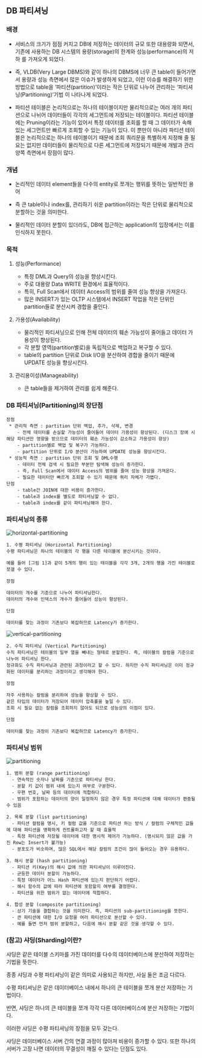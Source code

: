 ## DB 파티셔닝

### 배경

* 서비스의 크기가 점점 커지고 DB에 저장하는 데이터의 규모 또한 대용량화 되면서, 기존에 사용하는 DB 시스템의 용량(storage)의 한계와 성능(performance)의 저하 를 가져오게 되었다.

* 즉, VLDB(Very Large DBMS)와 같이 하나의 DBMS에 너무 큰 table이 들어가면서 용량과 성능 측면에서 많은 이슈가 발생하게 되었고, 이런 이슈를 해결하기 위한 방법으로 table을 ‘파티션(partition)’이라는 작은 단위로 나누어 관리하는 ‘파티셔닝(Partitioning)’기법 이 나타나게 되었다.

* 파티션 테이블은 논리적으로는 하나의 테이블이지만 물리적으로는 여러 개의 파티션으로 나뉘어 데이터들이 각각의 세그먼트에 저장되는 테이블이다. 파티션 테이블에는 Pruning이라는 기능이 있어서 특정 데이터를 조회를 할 때 그 데이터가 속해있는 세그먼트만 빠르게 조회할 수 있는 기능이 있다. 이 뿐만이 아니라 파티션 테이블은 논리적으로는 하나의 테이블이기 때문에 조회 쿼리문을 특별하게 지정해 줄 필요는 없지만 데이터들이 물리적으로 다른 세그먼트에 저장되기 때문에 개발과 관리 양쪽 측면에서 장점이 많다.

### 개념

* 논리적인 데이터 element들을 다수의 entity로 쪼개는 행위를 뜻하는 일반적인 용어

* 즉 큰 table이나 index를, 관리하기 쉬운 partition이라는 작은 단위로 물리적으로 분할하는 것을 의미한다.

* 물리적인 데이터 분할이 있더라도, DB에 접근하는 application의 입장에서는 이를 인식하지 못한다.


### 목적

1. 성능(Performance)
    * 특정 DML과 Query의 성능을 향상시킨다.
    * 주로 대용량 Data WRITE 환경에서 효율적이다.
    * 특히, Full Scan에서 데이터 Access의 범위를 줄여 성능 향상을 가져온다.
    * 많은 INSERT가 있는 OLTP 시스템에서 INSERT 작업을 작은 단위인 partition들로 분산시켜 경합을 줄인다.
    
2. 가용성(Availability)
    * 물리적인 파티셔닝으로 인해 전체 데이터의 훼손 가능성이 줄어들고 데이터 가용성이 향상된다.
    * 각 분할 영역(partition별로)을 독립적으로 백업하고 복구할 수 있다.
    * table의 partition 단위로 Disk I/O을 분산하여 경합을 줄이기 때문에 UPDATE 성능을 향상시킨다.

3. 관리용이성(Manageability)
    * 큰 table들을 제거하여 관리를 쉽게 해준다.

### DB 파티셔닝(Partitioning)의 장단점
    
    장점
     * 관리적 측면 : partition 단위 백업, 추가, 삭제, 변경
        - 전체 데이터를 손실할 가능성이 줄어들어 데이터 가용성이 향상된다. (디스크 장애 시 해당 파티션만 영향을 받으므로 데이터의 훼손 가능성이 감소하고 가용성이 향상)
        - partition별로 백업 및 복구가 가능하다.
        - partition 단위로 I/O 분산이 가능하여 UPDATE 성능을 향상시킨다.
     * 성능적 측면 : partition 단위 조회 및 DML수행
        - 데이터 전체 검색 시 필요한 부분만 탐색해 성능이 증가한다.
        - 즉, Full Scan에서 데이터 Access의 범위를 줄여 성능 향상을 가져온다.
        - 필요한 데이터만 빠르게 조회할 수 있기 때문에 쿼리 자체가 가볍다.
    단점
        - table간 JOIN에 대한 비용이 증가한다.
        - table과 index를 별도로 파티셔닝할 수 없다.
        - table과 index를 같이 파티셔닝해야 한다.

### 파티셔닝의 종류

 ![horizontal-partitioning](https://user-images.githubusercontent.com/42952074/216967243-0839e2f7-709f-483d-99cb-5a4ad46f34d0.png)

    1. 수평 파티셔닝 (Horizontal Partitioning)
    수평 파티셔닝은 하나의 테이블의 각 행을 다른 테이블에 분산시키는 것이다. 
    
    예를 들어 [그림 1]과 같이 5개의 행이 있는 테이블을 각각 3개, 2개의 행을 가진 테이블로 쪼갤 수 있다.
  
    장점

    데이터의 개수를 기준으로 나누어 파티셔닝한다.
    데이터의 개수와 인덱스의 개수가 줄어들어 성능이 향상된다.

    단점

    데이터를 찾는 과정이 기존보다 복잡하므로 Latency가 증가한다.
    
  ![vertical-partitioning](https://user-images.githubusercontent.com/42952074/216967258-5a1583cd-5e1c-4dde-8ea1-c4ee96bd39a0.png)
    
    2. 수직 파티셔닝 (Vertical Partitioning)
    수직 파티셔닝은 테이블의 일부 열을 빼내는 형태로 분할한다. 즉, 테이블의 칼럼을 기준으로 나누어 파티셔닝 한다.
    정규화도 수직 파티셔닝과 관련된 과정이라고 할 수 있다. 하지만 수직 파티셔닝은 이미 정규화된 데이터를 분리하는 과정이라고 생각해야 한다.

    장점

    자주 사용하는 칼럼을 분리하여 성능을 향상할 수 있다.
    같은 타입의 데이터가 저장되어 데이터 압축률을 높일 수 있다.
    조회 시 필요 없는 칼럼을 조회하지 않아도 되므로 성능상의 이점이 있다.

    단점 

    데이터를 찾는 과정이 기존보다 복잡하므로 Latency가 증가한다.
    
### 파티셔닝 범위

![partitioning](https://user-images.githubusercontent.com/42952074/216968090-a8b23b2f-a6b5-4557-8c8d-c4f1ddcff5ec.png)

    1. 범위 분할 (range partitioning)
      - 연속적인 숫자나 날짜를 기준으로 파티셔닝 한다.
      - 분할 키 값이 범위 내에 있는지 여부로 구분한다.
      - 우편 번호, 날짜 등의 데이터에 적합하다.
      - 범위가 포함하는 데이터의 양이 일정하지 않은 경우 특정 파티션에 대해 데이터가 편중될 수 있음
 
    2. 목록 분할 (list partitioning)
      - 파티션 컬럼을 명시, 키 컬럼 값을 기준으로 파티션 하는 방식 / 컬럼의 구체적인 값들에 대해 파티션을 명확하게 컨트롤하고자 할 때 효율적
      - 특정 파티션에 저장될 데이터에 대한 명시적 제어가 가능하다. (명시되지 않은 값을 가진 Row는 Insert가 불가능)
      - 분포도가 비슷하며, 많은 SQL에서 해당 칼럼의 조건이 많이 들어오는 경우 유용하다.
 
    3. 해시 분할 (hash partitioning)
      - 파티션 키(Key)의 해시 값에 의한 파티셔닝이 이루어진다.
      - 균등한 데이터 분할이 가능하다.
      - 특정 데이터가 어느 Hash 파티션에 있는지 판단하기 어렵다.
      - 해시 함수의 값에 따라 파티션에 포함할지 여부를 결정한다.
      - 파티션을 위한 범위가 없는 데이터에 적합하다.
 
    4. 합성 분할 (composite partitioning)
      - 상기 기술을 결합하는 것을 의미한다. 즉, 파티션의 sub-partitioning을 뜻한다.
      - 큰 파티션에 대한 I/O 요청을 여러 파티션으로 분산할 수 있다.
      - 예를 들면 먼저 범위 분할하고, 다음에 해시 분할 같은 것을 생각할 수 있다. 
      
 ### (참고) 샤딩(Sharding)이란?

샤딩은 같은 테이블 스키마를 가진 데이터를 다수의 데이터베이스에 분산하여 저장하는 기법을 뜻한다. 

종종 샤딩과 수평 파티셔닝이 같은 의미로 사용되곤 하지만, 사실 둘은 조금 다르다. 

수평 파티셔닝은 같은 데이터베이스 내에서 하나의 큰 테이블을 쪼개 분산 저장하는 기법이다.

반면, 샤딩은 하나의 큰 테이블을 쪼개 각각 다른 데이터베이스에 분산 저장하는 기법이다.

이러한 샤딩은 수평 파티셔닝의 장점을 모두 갖는다. 

샤딩은 데이터베이스 서버 간의 연결 과정이 많아져 비용이 증가할 수 있다. 또한 하나의 서버가 고장 나면 데이터의 무결성이 깨질 수 있다는 단점도 있다.
